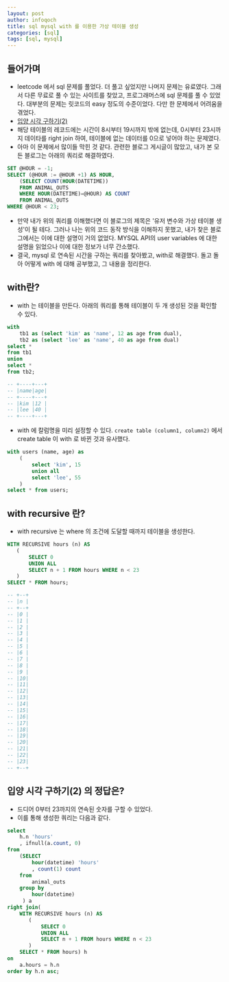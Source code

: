 ```yaml
---
layout: post
author: infoqoch
title: sql mysql with 를 이용한 가상 테이블 생성
categories: [sql]
tags: [sql, mysql]
---
```


## 들어가며
- leetcode 에서 sql 문제를 풀었다. 더 풀고 싶었지만 나머지 문제는 유료였다. 그래서 다른 무료로 풀 수 있는 사이트를 찾았고, 프로그래머스에 sql 문제를 풀 수 있었다. 대부분의 문제는 릿코드의 easy 정도의 수준이었다. 다만 한 문제에서 어려움을 겪었다. 
- [입양 시각 구하기(2)](https://programmers.co.kr/learn/courses/30/lessons/59413)
- 해당 테이블의 레코드에는 시간이 8시부터 19시까지 밖에 없는데, 0시부터 23시까지 데이타를 right join 하여, 테이블에 없는 데이터를 0으로 넣어야 하는 문제였다. 
- 아마 이 문제에서 많이들 막힌 것 같다. 관련한 블로그 게시글이 많았고, 내가 본 모든 블로그는 아래의 쿼리로 해결하였다. 

```sql
SET @HOUR = -1;
SELECT (@HOUR := @HOUR +1) AS HOUR,
    (SELECT COUNT(HOUR(DATETIME)) 
    FROM ANIMAL_OUTS 
    WHERE HOUR(DATETIME)=@HOUR) AS COUNT 
    FROM ANIMAL_OUTS
WHERE @HOUR < 23;
```

- 만약 내가 위의 쿼리를 이해했다면 이 블로그의 제목은 '유저 변수와 가상 테이블 생성'이 될 테다. 그러나 나는 위의 코드 동작 방식을 이해하지 못했고, 내가 찾은 블로그에서는 이에 대한 설명이 거의 없었다. MYSQL API의 user variables 에 대한 설명을 읽었으나 이에 대한 정보가 너무 간소했다. 
- 결국, mysql 로 연속된 시간을 구하는 쿼리를 찾아봤고, with로 해결했다. 돌고 돌아 어떻게 with 에 대해 공부했고, 그 내용을 정리한다.

## with란?
- with 는 테이블을 만든다. 아래의 쿼리를 통해 테이블이 두 개 생성된 것을 확인할 수 있다.

```sql
with
    tb1 as (select 'kim' as 'name', 12 as age from dual),
    tb2 as (select 'lee' as 'name', 40 as age from dual)
select *
from tb1
union
select *
from tb2;

-- +----+---+
-- |name|age|
-- +----+---+
-- |kim |12 |
-- |lee |40 |
-- +----+---+
```

- with 에 칼럼명을 미리 설정할 수 있다. `create table (column1, column2)` 에서 create table 이 with 로 바뀐 것과 유사했다. 

```sql
with users (name, age) as
    (
        select 'kim', 15
        union all
        select 'lee', 55
    )
select * from users;
```

## with recursive 란?
- with recursive 는 where 의 조건에 도달할 때까지 테이블을 생성한다.

```sql
WITH RECURSIVE hours (n) AS
   (
       SELECT 0
       UNION ALL
       SELECT n + 1 FROM hours WHERE n < 23
   )
SELECT * FROM hours;

-- +--+
-- |n |
-- +--+
-- |0 |
-- |1 |
-- |2 |
-- |3 |
-- |4 |
-- |5 |
-- |6 |
-- |7 |
-- |8 |
-- |9 |
-- |10|
-- |11|
-- |12|
-- |13|
-- |14|
-- |15|
-- |16|
-- |17|
-- |18|
-- |19|
-- |20|
-- |21|
-- |22|
-- |23|
-- +--+
```

## 입양 시각 구하기(2) 의 정답은?
- 드디어 0부터 23까지의 연속된 숫자를 구할 수 있었다.
- 이를 통해 생성한 쿼리는 다음과 같다.

```sql
select
    h.n 'hours'
    , ifnull(a.count, 0)
from 
    (SELECT
        hour(datetime) 'hours'
        , count(1) count    
    from
        animal_outs
    group by
        hour(datetime)
     ) a
right join(
    WITH RECURSIVE hours (n) AS
       (
           SELECT 0
           UNION ALL
           SELECT n + 1 FROM hours WHERE n < 23
       )
    SELECT * FROM hours) h
on
    a.hours = h.n
order by h.n asc;
```